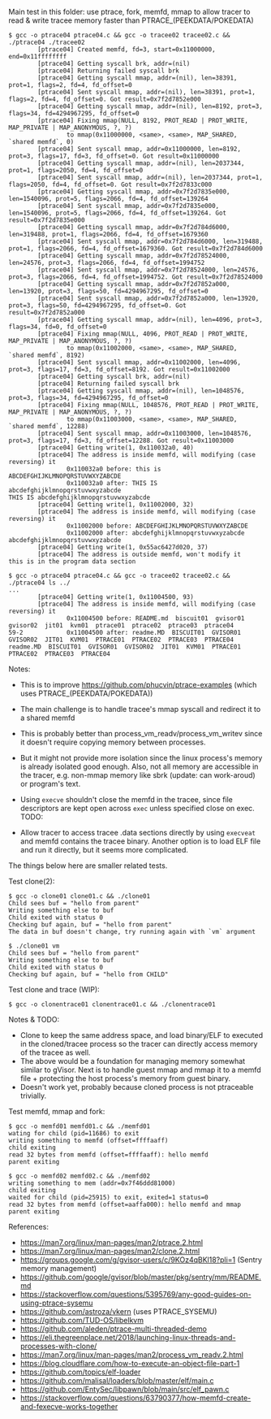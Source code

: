 Main test in this folder: use ptrace, fork, memfd, mmap to allow tracer to read & write tracee memory faster than PTRACE_(PEEKDATA/POKEDATA)
```
$ gcc -o ptrace04 ptrace04.c && gcc -o tracee02 tracee02.c && ./ptrace04 ./tracee02
        [ptrace04] Created memfd, fd=3, start=0x11000000, end=0x11ffffffff
        [ptrace04] Getting syscall brk, addr=(nil)
        [ptrace04] Returning failed syscall brk
        [ptrace04] Getting syscall mmap, addr=(nil), len=38391, prot=1, flags=2, fd=4, fd_offset=0
        [ptrace04] Sent syscall mmap, addr=(nil), len=38391, prot=1, flags=2, fd=4, fd_offset=0. Got result=0x7f2d7852e000
        [ptrace04] Getting syscall mmap, addr=(nil), len=8192, prot=3, flags=34, fd=4294967295, fd_offset=0
        [ptrace04] Fixing mmap(NULL, 8192, PROT_READ | PROT_WRITE, MAP_PRIVATE | MAP_ANONYMOUS, ?, ?)
                to mmap(0x11000000, <same>, <same>, MAP_SHARED, `shared memfd`, 0)
        [ptrace04] Sent syscall mmap, addr=0x11000000, len=8192, prot=3, flags=17, fd=3, fd_offset=0. Got result=0x11000000
        [ptrace04] Getting syscall mmap, addr=(nil), len=2037344, prot=1, flags=2050, fd=4, fd_offset=0
        [ptrace04] Sent syscall mmap, addr=(nil), len=2037344, prot=1, flags=2050, fd=4, fd_offset=0. Got result=0x7f2d7833c000
        [ptrace04] Getting syscall mmap, addr=0x7f2d7835e000, len=1540096, prot=5, flags=2066, fd=4, fd_offset=139264
        [ptrace04] Sent syscall mmap, addr=0x7f2d7835e000, len=1540096, prot=5, flags=2066, fd=4, fd_offset=139264. Got result=0x7f2d7835e000
        [ptrace04] Getting syscall mmap, addr=0x7f2d784d6000, len=319488, prot=1, flags=2066, fd=4, fd_offset=1679360
        [ptrace04] Sent syscall mmap, addr=0x7f2d784d6000, len=319488, prot=1, flags=2066, fd=4, fd_offset=1679360. Got result=0x7f2d784d6000
        [ptrace04] Getting syscall mmap, addr=0x7f2d78524000, len=24576, prot=3, flags=2066, fd=4, fd_offset=1994752
        [ptrace04] Sent syscall mmap, addr=0x7f2d78524000, len=24576, prot=3, flags=2066, fd=4, fd_offset=1994752. Got result=0x7f2d78524000
        [ptrace04] Getting syscall mmap, addr=0x7f2d7852a000, len=13920, prot=3, flags=50, fd=4294967295, fd_offset=0
        [ptrace04] Sent syscall mmap, addr=0x7f2d7852a000, len=13920, prot=3, flags=50, fd=4294967295, fd_offset=0. Got result=0x7f2d7852a000
        [ptrace04] Getting syscall mmap, addr=(nil), len=4096, prot=3, flags=34, fd=0, fd_offset=0
        [ptrace04] Fixing mmap(NULL, 4096, PROT_READ | PROT_WRITE, MAP_PRIVATE | MAP_ANONYMOUS, ?, ?)
                to mmap(0x11002000, <same>, <same>, MAP_SHARED, `shared memfd`, 8192)
        [ptrace04] Sent syscall mmap, addr=0x11002000, len=4096, prot=3, flags=17, fd=3, fd_offset=8192. Got result=0x11002000
        [ptrace04] Getting syscall brk, addr=(nil)
        [ptrace04] Returning failed syscall brk
        [ptrace04] Getting syscall mmap, addr=(nil), len=1048576, prot=3, flags=34, fd=4294967295, fd_offset=0
        [ptrace04] Fixing mmap(NULL, 1048576, PROT_READ | PROT_WRITE, MAP_PRIVATE | MAP_ANONYMOUS, ?, ?)
                to mmap(0x11003000, <same>, <same>, MAP_SHARED, `shared memfd`, 12288)
        [ptrace04] Sent syscall mmap, addr=0x11003000, len=1048576, prot=3, flags=17, fd=3, fd_offset=12288. Got result=0x11003000
        [ptrace04] Getting write(1, 0x110032a0, 40)
        [ptrace04] The address is inside memfd, will modifying (case reversing) it
                0x110032a0 before: this is ABCDEFGHIJKLMNOPQRSTUVWXYZABCDE
                0x110032a0 after: THIS IS abcdefghijklmnopqrstuvwxyzabcde
THIS IS abcdefghijklmnopqrstuvwxyzabcde
        [ptrace04] Getting write(1, 0x11002000, 32)
        [ptrace04] The address is inside memfd, will modifying (case reversing) it
                0x11002000 before: ABCDEFGHIJKLMNOPQRSTUVWXYZABCDE
                0x11002000 after: abcdefghijklmnopqrstuvwxyzabcde
abcdefghijklmnopqrstuvwxyzabcde
        [ptrace04] Getting write(1, 0x55ac6427d020, 37)
        [ptrace04] The address is outside memfd, won't modify it
this is in the program data section

$ gcc -o ptrace04 ptrace04.c && gcc -o tracee02 tracee02.c && ./ptrace04 ls ../
...
        [ptrace04] Getting write(1, 0x11004500, 93)
        [ptrace04] The address is inside memfd, will modifying (case reversing) it
                0x11004500 before: README.md  biscuit01  gvisor01       gvisor02  jit01  kvm01  ptrace01  ptrace02  ptrace03  ptrace04
59-2            0x11004500 after: readme.MD  BISCUIT01  GVISOR01        GVISOR02  JIT01  KVM01  PTRACE01  PTRACE02  PTRACE03  PTRACE04
readme.MD  BISCUIT01  GVISOR01  GVISOR02  JIT01  KVM01  PTRACE01  PTRACE02  PTRACE03  PTRACE04
```
Notes:
- This is to improve https://github.com/phucvin/ptrace-examples (which uses PTRACE_(PEEKDATA/POKEDATA))
- The main challenge is to handle tracee's mmap syscall and redirect it to a shared memfd
- This is probably better than process_vm_readv/process_vm_writev since it doesn't require copying memory between processes.
- But it might not provide more isolation since the linux process's memory is already isolated good enough. Also, not all memory are accessible in the tracer, e.g. non-mmap memory like sbrk (update: can work-aroud) or program's text.

- Using `execve` shouldn't close the memfd in the tracee, since file descriptors are kept open across `exec` unless specified close on exec.
TODO:
- Allow tracer to access tracee .data sections directly by using `execveat` and memfd contains the tracee binary. Another option is to load ELF file and run it directly, but it seems more complicated.


The things below here are smaller related tests.


Test clone(2):
```
$ gcc -o clone01 clone01.c && ./clone01
Child sees buf = "hello from parent"
Writing something else to buf
Child exited with status 0
Checking buf again, buf = "hello from parent"
The data in buf doesn't change, try running again with `vm` argument

$ ./clone01 vm
Child sees buf = "hello from parent"
Writing something else to buf
Child exited with status 0
Checking buf again, buf = "hello from CHILD"
```

Test clone and trace (WIP):
```
$ gcc -o clonentrace01 clonentrace01.c && ./clonentrace01
```
Notes & TODO:
- Clone to keep the same address space, and load binary/ELF to executed in the cloned/tracee process so the tracer can directly access memory of the tracee as well.
- The above would be a foundation for managing memory somewhat similar to gVisor. Next is to handle guest mmap and mmap it to a memfd file + protecting the host process's memory from guest binary.
- Doesn't work yet, probably because cloned process is not ptraceable trivially.

Test memfd, mmap and fork:
```
$ gcc -o memfd01 memfd01.c && ./memfd01
wating for child (pid=11686) to exit
writing something to memfd (offset=ffffaaff)
child exiting
read 32 bytes from memfd (offset=ffffaaff): hello memfd
parent exiting

$ gcc -o memfd02 memfd02.c && ./memfd02
writing something to mem (addr=0x7f46ddd81000)
child exiting
waited for child (pid=25915) to exit, exited=1 status=0
read 32 bytes from memfd (offset=aaffa000): hello memfd and mmap
parent exiting
```

References:
- https://man7.org/linux/man-pages/man2/ptrace.2.html
- https://man7.org/linux/man-pages/man2/clone.2.html
- https://groups.google.com/g/gvisor-users/c/9KOz4qBKl18?pli=1 (Sentry memory management)
- https://github.com/google/gvisor/blob/master/pkg/sentry/mm/README.md
- https://stackoverflow.com/questions/5395769/any-good-guides-on-using-ptrace-sysemu
- https://github.com/astroza/vkern (uses PTRACE_SYSEMU)
- https://github.com/TUD-OS/libelkvm
- https://github.com/aleden/ptrace-multi-threaded-demo
- https://eli.thegreenplace.net/2018/launching-linux-threads-and-processes-with-clone/
- https://man7.org/linux/man-pages/man2/process_vm_readv.2.html
- https://blog.cloudflare.com/how-to-execute-an-object-file-part-1
- https://github.com/topics/elf-loader
- https://github.com/malisal/loaders/blob/master/elf/main.c
- https://github.com/EntySec/libpawn/blob/main/src/elf_pawn.c
- https://stackoverflow.com/questions/63790377/how-memfd-create-and-fexecve-works-together
